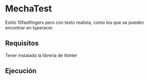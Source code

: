 # MechaTest
Estilo 10fastfingers pero con texto realista, como los que se pueden encontrar en typeracer.

## Requisitos
Tener instalada la librería de tkinter

## Ejecución
